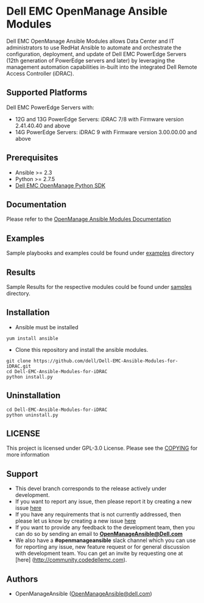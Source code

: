 # Dell EMC OpenManage Ansible Modules

Dell EMC OpenManage Ansible Modules allows Data Center and IT administrators to use RedHat Ansible to automate and orchestrate the configuration, deployment, and update of Dell EMC PowerEdge Servers (12th generation of PowerEdge servers and later) by leveraging the management automation capabilities in-built into the integrated Dell Remote Access Controller (iDRAC).

## Supported Platforms
Dell EMC PowerEdge Servers with:
  * 12G and 13G PowerEdge Servers: iDRAC 7/8 with Firmware version 2.41.40.40 and above
  * 14G PowerEdge Servers: iDRAC 9 with Firmware version 3.00.00.00 and above

## Prerequisites
  * Ansible >= 2.3
  * Python >= 2.7.5
  * [Dell EMC OpenManage Python SDK](https://github.com/dell/omsdk/tree/devel)

## Documentation
Please refer to the [OpenManage Ansible Modules Documentation](./docs) 

## Examples
Sample playbooks and examples could be found under [examples](./examples) directory

## Results
Sample Results for the respective modules could be found under [samples](./samples) directory.

## Installation

  * Ansible must be installed

  ```
  yum install ansible
  ```

  * Clone this repository and install the ansible modules. 
  ```
  git clone https://github.com/dell/Dell-EMC-Ansible-Modules-for-iDRAC.git
  cd Dell-EMC-Ansible-Modules-for-iDRAC
  python install.py
  ```

## Uninstallation

```
cd Dell-EMC-Ansible-Modules-for-iDRAC
python uninstall.py
```

## LICENSE
This project is licensed under GPL-3.0 License. Please see the [COPYING](
https://github.com/dell/Dell-EMC-Ansible-Modules-for-iDRAC/blob/devel/COPYING.md) for more information

## Support
  * This devel branch corresponds to the release actively under development.
  * If you want to report any issue, then please report it by creating a new issue [here](https://github.com/dell/Dell-EMC-Ansible-Modules-for-iDRAC/issues)
  * If you have any requirements that is not currently addressed, then please let us know by creating a new issue [here](https://github.com/dell/Dell-EMC-Ansible-Modules-for-iDRAC/issues)
  * If you want to provide any feedback to the development team, then you can do so by sending an email to **OpenManageAnsible@Dell.com**
  * We also have a **#openmanageansible** slack channel which you can use for reporting any issue, new feature request or for general discussion with development team. You can get an invite by requesting one at [here] (http://community.codedellemc.com).

## Authors
  * OpenManageAnsible (OpenManageAnsible@dell.com)
